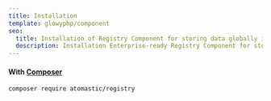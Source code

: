 ```yaml
---
title: Installation
template: glowyphp/component
seo:
  title: Installation of Registry Component for storing data globally in a well managed fashion, helping to prevent global meltdown
  description: Installation Enterprise-ready Registry Component for storing data globally in a well managed fashion, helping to prevent global meltdown
---
```


#### With [Composer](https://getcomposer.org)

```
composer require atomastic/registry
```
